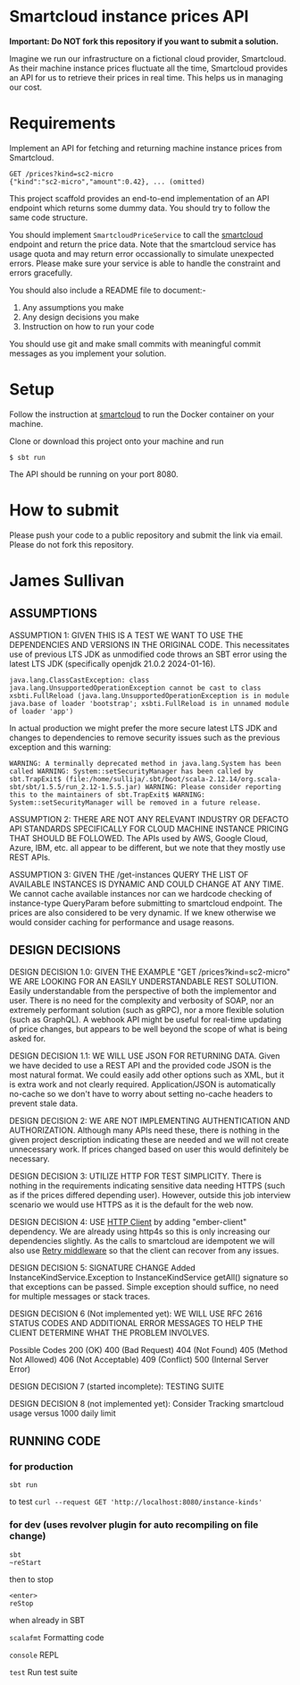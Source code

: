 # Smartcloud instance prices API

**Important: Do NOT fork this repository if you want to submit a solution.**

Imagine we run our infrastructure on a fictional cloud provider, Smartcloud. As their machine instance prices fluctuate all the time, Smartcloud provides an API for us to retrieve their prices in real time. This helps us in managing our cost.

# Requirements

Implement an API for fetching and returning machine instance prices from Smartcloud.

```
GET /prices?kind=sc2-micro
{"kind":"sc2-micro","amount":0.42}, ... (omitted)
```

This project scaffold provides an end-to-end implementation of an API endpoint which returns some dummy data. You should try to follow the same code structure.

You should implement `SmartcloudPriceService` to call the [smartcloud](https://hub.docker.com/r/smartpayco/smartcloud) endpoint and return the price data. Note that the smartcloud service has usage quota and may return error occassionally to simulate unexpected errors. Please make sure your service is able to handle the constraint and errors gracefully.

You should also include a README file to document:-
1. Any assumptions you make
1. Any design decisions you make
1. Instruction on how to run your code

You should use git and make small commits with meaningful commit messages as you implement your solution.

# Setup

Follow the instruction at [smartcloud](https://hub.docker.com/r/smartpayco/smartcloud) to run the Docker container on your machine.

Clone or download this project onto your machine and run

```
$ sbt run
```

The API should be running on your port 8080.

# How to submit

Please push your code to a public repository and submit the link via email. Please do not fork this repository.


# James Sullivan

## ASSUMPTIONS 

ASSUMPTION 1: GIVEN THIS IS A TEST WE WANT TO USE THE DEPENDENCIES AND VERSIONS IN THE ORIGINAL CODE. This necessitates use of previous LTS JDK as unmodified code throws an SBT error using the latest LTS JDK (specifically openjdk 21.0.2 2024-01-16).

```java.lang.ClassCastException: class java.lang.UnsupportedOperationException cannot be cast to class xsbti.FullReload (java.lang.UnsupportedOperationException is in module java.base of loader 'bootstrap'; xsbti.FullReload is in unnamed module of loader 'app')```

In actual production we might prefer the more secure latest LTS JDK and changes to dependencies to remove security issues such as the previous exception and this warning:

```WARNING: A terminally deprecated method in java.lang.System has been called WARNING: System::setSecurityManager has been called by sbt.TrapExit$ (file:/home/sullija/.sbt/boot/scala-2.12.14/org.scala-sbt/sbt/1.5.5/run_2.12-1.5.5.jar) WARNING: Please consider reporting this to the maintainers of sbt.TrapExit$ WARNING: System::setSecurityManager will be removed in a future release. ```

ASSUMPTION 2: THERE ARE NOT ANY RELEVANT INDUSTRY OR DEFACTO API STANDARDS SPECIFICALLY FOR CLOUD MACHINE INSTANCE PRICING THAT SHOULD BE FOLLOWED. The APIs used by AWS, Google Cloud, Azure, IBM, etc. all appear to be different, but we note that they mostly use REST APIs.

ASSUMPTION 3: GIVEN THE /get-instances QUERY THE LIST OF AVAILABLE INSTANCES IS DYNAMIC AND COULD CHANGE AT ANY TIME.  We cannot cache available instances nor can we hardcode checking of instance-type QueryParam before submitting to smartcloud endpoint. The prices are also considered to be very dynamic. If we knew otherwise we would consider caching for performance and usage reasons.


## DESIGN DECISIONS

DESIGN DECISION 1.0: GIVEN THE EXAMPLE "GET /prices?kind=sc2-micro" WE ARE LOOKING FOR AN EASILY UNDERSTANDABLE REST SOLUTION. Easily understandable from the perspective of both the implementor and user. There is no need for the complexity and verbosity of SOAP, nor an extremely performant solution (such as gRPC), nor a more flexible solution (such as GraphQL). A webhook API might be useful for real-time updating of price changes, but appears to be well beyond the scope of what is being asked for.

DESIGN DECISION 1.1: WE WILL USE JSON FOR RETURNING DATA. Given we have decided to use a REST API and the provided code JSON is the most natural format. We could easily add other options such as XML, but it is extra work and not clearly required. Application/JSON is automatically no-cache so we don't have to worry about setting no-cache headers to prevent stale data.

DESIGN DECISION 2: WE ARE NOT IMPLEMENTING AUTHENTICATION AND AUTHORIZATION. Although many APIs need these, there is nothing in the given project description indicating these are needed and we will not create unnecessary work. If prices changed based on user this would definitely be necessary.

DESIGN DECISION 3: UTILIZE HTTP FOR TEST SIMPLICITY. There is nothing in the requirements indicating sensitive data needing HTTPS (such as if the prices differed depending user). However, outside this job interview scenario we would use HTTPS as it is the default for the web now.

DESIGN DECISION 4: USE [HTTP Client](https://http4s.org/v1/docs/client.html) by adding "ember-client" dependency. We are already using http4s so this is only increasing our dependencies slightly. As the calls to smartcloud are idempotent we will also use [Retry middleware](https://http4s.org/v1/docs/client-middleware.html#retry) so that the client can recover from any issues.

DESIGN DECISION 5: SIGNATURE CHANGE Added InstanceKindService.Exception to InstanceKindService getAll() signature so that exceptions can be passed. Simple exception should suffice, no need for multiple messages or stack traces.

DESIGN DECISION 6 (Not implemented yet): WE WILL USE RFC 2616 STATUS CODES AND ADDITIONAL ERROR MESSAGES TO HELP THE CLIENT DETERMINE WHAT THE PROBLEM INVOLVES. 

Possible Codes
200 (OK)
400 (Bad Request)
404 (Not Found)
405 (Method Not Allowed)
406 (Not Acceptable)
409 (Conflict)
500 (Internal Server Error)

DESIGN DECISION 7 (started incomplete): TESTING SUITE

DESIGN DECISION 8 (not implemented yet): Consider Tracking smartcloud usage versus 1000 daily limit

## RUNNING CODE

### for production

```
sbt run
```
to test `curl --request GET 'http://localhost:8080/instance-kinds'`

### for dev (uses revolver plugin for auto recompiling on file change)

```
sbt 
~reStart
```

then to stop

```
<enter>
reStop
```

when already in SBT

```scalafmt```     Formatting code

```console```      REPL

```test```         Run test suite








